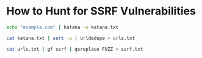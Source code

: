 # How to Hunt for SSRF Vulnerabilities

```bash
echo "example.com" | katana -o katana.txt

cat katana.txt | sort -u | urldedupe > urls.txt

cat urls.txt | gf ssrf | qsreplace FUZZ > ssrf.txt
```
